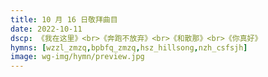 ```yaml
---
title: 10 月 16 日敬拜曲目
date: 2022-10-11
dscp: 《我在这里》<br>《奔跑不放弃》<br>《和散那》<br>《你真好》
hymns: [wzzl_zmzq,bpbfq_zmzq,hsz_hillsong,nzh_csfsjh]
image: wg-img/hymn/preview.jpg
---
```


